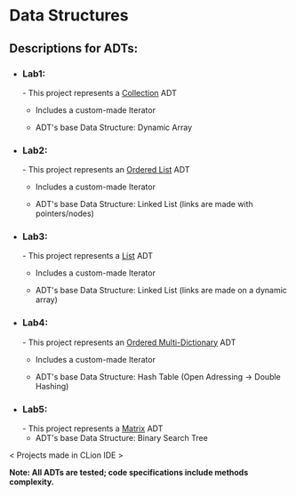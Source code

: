  #   Data Structures
<h2>Descriptions for ADTs:</h2>

- <h3>Lab1:</h3>
  - This project represents a <u>Collection</u> ADT
  
  - Includes a custom-made Iterator
  
  - ADT's base Data Structure: Dynamic Array
  
- <h3>Lab2:</h3>
  - This project represents an <u>Ordered List</u> ADT

  - Includes a custom-made Iterator
  
  - ADT's base Data Structure: Linked List (links are made with pointers/nodes)
  
- <h3>Lab3:</h3>
  - This project represents a <u>List</u> ADT
  
  - Includes a custom-made Iterator

  - ADT's base Data Structure: Linked List (links are made on a dynamic array)

- <h3>Lab4:</h3>
  - This project represents an <u>Ordered Multi-Dictionary</u> ADT
 
  - Includes a custom-made Iterator

   - ADT's base Data Structure: Hash Table (Open Adressing -> Double Hashing)

- <h3>Lab5:</h3>
  - This project represents a <u>Matrix</u> ADT
  
  - ADT's base Data Structure: Binary Search Tree

< Projects made in CLion IDE >

<b>Note: All ADTs are tested; code specifications include methods complexity.
